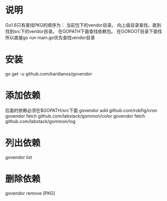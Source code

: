 # 说明
Go1.6只有查找PKG的顺序为：
当前包下的vendor目录。
向上级目录查找，直到找到src下的vendor目录。
在GOPATH下面查找依赖包。
在GOROOT目录下查找
所以直接go run main.go优先查找vendor目录
# 安装
go get -u github.com/kardianos/govendor

# 添加依赖
后面的依赖必须在$GOPATH/src下面
govendor add github.com/robfig/cron
govendor fetch github.com/labstack/gommon/color
govendor fetch github.com/labstack/gommon/log
# 列出依赖
govendor list

# 删除依赖
govendor remove [PKG]

